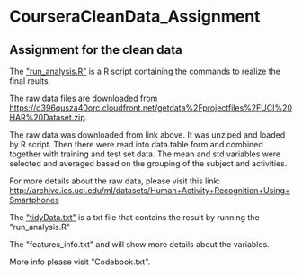 # CourseraCleanData_Assignment
## Assignment for the clean data

The <a href= https://github.com/wangqian2149185/CourseraCleanData_Assignment/blob/master/run_analysis.R>"run_analysis.R"</a> 
is a R script containing the commands to realize the final reults.


The raw data files are downloaded from <a herf=https://d396qusza40orc.cloudfront.net/getdata%2Fprojectfiles%2FUCI%20HAR%20Dataset.zip> https://d396qusza40orc.cloudfront.net/getdata%2Fprojectfiles%2FUCI%20HAR%20Dataset.zip</a>. 


The raw data was downloaded from link above. It was unziped and loaded by R script. Then there were read into data.table form and combined together with training and test set data. The mean and std variables were selected and averaged based on the grouping of the subject and activities.


For more details about the raw data, please visit this link: <a herf = http://archive.ics.uci.edu/ml/datasets/Human+Activity+Recognition+Using+Smartphones> http://archive.ics.uci.edu/ml/datasets/Human+Activity+Recognition+Using+Smartphones </a>


The <a href=https://github.com/wangqian2149185/CourseraCleanData_Assignment/blob/master/tidyData.txt>"tidyData.txt"</a> 
is a txt file that contains the result by running the "run_analysis.R"
    

The <a herf= https://github.com/wangqian2149185/CourseraCleanData_Assignment/blob/master/features_info.txt> "features_info.txt"</a> and will show more details about the variables.


More info please visit <a herf= https://github.com/wangqian2149185/CourseraCleanData_Assignment> "Codebook.txt"</a>.
